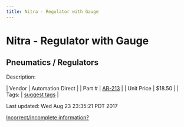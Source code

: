 ```yaml
---
title: Nitra - Regulator with Gauge
---
```


# Nitra - Regulator with Gauge
## Pneumatics / Regulators
Description: 	 

| Vendor | Automation Direct | 
| Part # | [AR-213](https://www.automationdirect.com) | 
| Unit Price | $18.50 | 
| Tags: | [suggest tags](https://docs.google.com/forms/d/e/1FAIpQLSeWyY8v3RgOty-MyWmh9U0iivNYN_molChYyS-0U-o-kOAv_g/viewform) | 

Last updated: Wed Aug 23 23:35:21 PDT 2017

 [Incorrect/Incomplete information?](https://docs.google.com/forms/d/e/1FAIpQLSeWyY8v3RgOty-MyWmh9U0iivNYN_molChYyS-0U-o-kOAv_g/viewform)